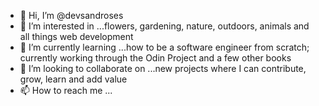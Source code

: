 - 👋 Hi, I’m @devsandroses
- 👀 I’m interested in ...flowers, gardening, nature, outdoors, animals and all things web development
- 🌱 I’m currently learning ...how to be a software engineer from scratch; currently working through the Odin Project and a few other books 
- 💞️ I’m looking to collaborate on ...new projects where I can contribute, grow, learn and add value
- 📫 How to reach me ...

<!---
devsandroses/devsandroses is a ✨ special ✨ repository because its `README.md` (this file) appears on your GitHub profile.
You can click the Preview link to take a look at your changes.
--->
